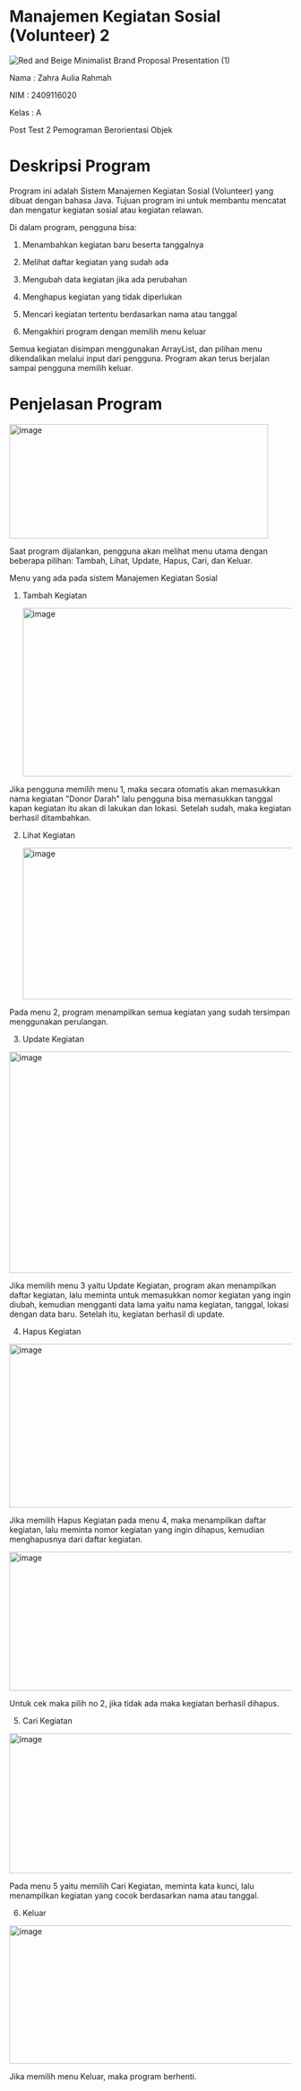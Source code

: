 # Manajemen Kegiatan Sosial (Volunteer) 2

![Red and Beige Minimalist Brand Proposal Presentation (1)](https://github.com/user-attachments/assets/9f860c5a-9716-4e6d-8372-8dea1f3f78b2)

Nama : Zahra Aulia Rahmah

NIM : 2409116020

Kelas : A

Post Test 2 Pemograman Berorientasi Objek

# Deskripsi Program 

Program ini adalah Sistem Manajemen Kegiatan Sosial (Volunteer) yang dibuat dengan bahasa Java.
Tujuan program ini untuk membantu mencatat dan mengatur kegiatan sosial atau kegiatan relawan.

Di dalam program, pengguna bisa:

1. Menambahkan kegiatan baru beserta tanggalnya

2. Melihat daftar kegiatan yang sudah ada

3. Mengubah data kegiatan jika ada perubahan

4. Menghapus kegiatan yang tidak diperlukan

5. Mencari kegiatan tertentu berdasarkan nama atau tanggal

6. Mengakhiri program dengan memilih menu keluar

Semua kegiatan disimpan menggunakan ArrayList, dan pilihan menu dikendalikan melalui input dari pengguna. Program akan terus berjalan sampai pengguna memilih keluar.

# Penjelasan Program 

<img width="462" height="204" alt="image" src="https://github.com/user-attachments/assets/68fb2c90-ca29-4719-8717-dd45cb8dd3b5" />

Saat program dijalankan, pengguna akan melihat menu utama dengan beberapa pilihan: Tambah, Lihat, Update, Hapus, Cari, dan Keluar.

Menu yang ada pada sistem Manajemen Kegiatan Sosial 

1. Tambah Kegiatan

   <img width="522" height="301" alt="image" src="https://github.com/user-attachments/assets/3c9baac5-a7cb-4c61-8413-d4e5898f7767" />

Jika pengguna memilih menu 1, maka secara otomatis akan memasukkan nama kegiatan "Donor Darah" lalu pengguna bisa memasukkan tanggal kapan kegiatan itu akan di lakukan dan lokasi. Setelah sudah, maka kegiatan berhasil ditambahkan. 

2. Lihat Kegiatan

   <img width="821" height="271" alt="image" src="https://github.com/user-attachments/assets/5b9f4029-38b0-4dce-b4ca-12faf1fcb28b" />

Pada menu 2, program menampilkan semua kegiatan yang sudah tersimpan menggunakan perulangan.

3. Update Kegiatan
   
<img width="828" height="395" alt="image" src="https://github.com/user-attachments/assets/0e377826-895d-47bc-a0d5-6d8015455152" />

Jika memilih menu 3 yaitu Update Kegiatan, program akan menampilkan daftar kegiatan, lalu meminta untuk memasukkan nomor kegiatan yang ingin diubah, kemudian mengganti data lama yaitu nama kegiatan, tanggal, lokasi dengan data baru. Setelah itu, kegiatan berhasil di update.

4. Hapus Kegiatan

<img width="780" height="292" alt="image" src="https://github.com/user-attachments/assets/944df4dc-04e8-4214-94ac-bf9ab03cc1d7" />

Jika memilih Hapus Kegiatan pada menu 4, maka menampilkan daftar kegiatan, lalu meminta nomor kegiatan yang ingin dihapus, kemudian menghapusnya dari daftar kegiatan.

<img width="784" height="248" alt="image" src="https://github.com/user-attachments/assets/4d7e38fd-2147-4225-8fde-05b2d48e8d3e" />

Untuk cek maka pilih no 2, jika tidak ada maka kegiatan berhasil dihapus.

5. Cari Kegiatan 

<img width="760" height="250" alt="image" src="https://github.com/user-attachments/assets/b5a67e72-b812-4108-bed7-7361e590c43a" />

Pada menu 5 yaitu memilih Cari Kegiatan, meminta kata kunci, lalu menampilkan kegiatan yang cocok berdasarkan nama atau tanggal.

6. Keluar

<img width="569" height="247" alt="image" src="https://github.com/user-attachments/assets/d87592ff-2871-4eb2-ac77-8fab2714b6e0" />

Jika memilih menu Keluar,  maka program berhenti.

